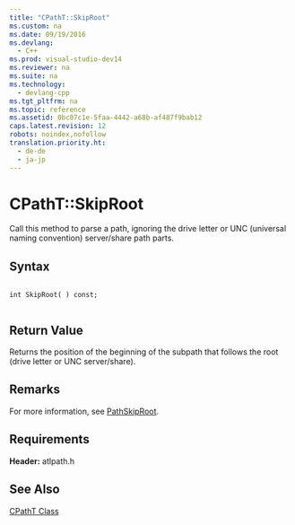 ```yaml
---
title: "CPathT::SkipRoot"
ms.custom: na
ms.date: 09/19/2016
ms.devlang: 
  - C++
ms.prod: visual-studio-dev14
ms.reviewer: na
ms.suite: na
ms.technology: 
  - devlang-cpp
ms.tgt_pltfrm: na
ms.topic: reference
ms.assetid: 0bc07c1e-5faa-4442-a68b-af487f9bab12
caps.latest.revision: 12
robots: noindex,nofollow
translation.priority.ht: 
  - de-de
  - ja-jp
---
```

# CPathT::SkipRoot
Call this method to parse a path, ignoring the drive letter or UNC (universal naming convention) server/share path parts.  
  
## Syntax  
  
```  
  
int SkipRoot( ) const;  
  
```  
  
## Return Value  
 Returns the position of the beginning of the subpath that follows the root (drive letter or UNC server/share).  
  
## Remarks  
 For more information, see [PathSkipRoot](http://msdn.microsoft.com/library/windows/desktop/bb773754).  
  
## Requirements  
 **Header:** atlpath.h  
  
## See Also  
 [CPathT Class](../vs140/CPathT-Class.md)